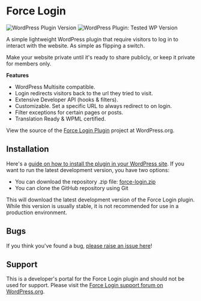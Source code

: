 # Force Login #

![WordPress Plugin Version](https://img.shields.io/wordpress/plugin/v/wp-force-login?label=Force%20Login)
![WordPress Plugin: Tested WP Version](https://img.shields.io/wordpress/plugin/tested/wp-force-login?label=WordPress&logo=wordpress)

A simple lightweight WordPress plugin that require visitors to log in to interact with the website. As simple as flipping a switch.

Make your website private until it's ready to share publicly, or keep it private for members only.

**Features**

* WordPress Multisite compatible.
* Login redirects visitors back to the url they tried to visit.
* Extensive Developer API (hooks & filters).
* Customizable. Set a specific URL to always redirect to on login.
* Filter exceptions for certain pages or posts.
* Translation Ready & WPML certified.

View the source of the [Force Login Plugin](https://wordpress.org/plugins/wp-force-login/) project at WordPress.org.

Installation
------------

Here's a [guide on how to install the plugin in your WordPress site](https://wordpress.org/plugins/wp-force-login/installation/).
If you want to run the latest development version, you have two options:

* You can download the repository .zip file: [force-login.zip](https://github.com/kevinvess/wp-force-login/archive/master.zip)
* You can clone the GitHub repository using Git

This will download the latest development version of the Force Login plugin. While this version is usually stable,
it is not recommended for use in a production environment.

Bugs
----

If you think you've found a bug, [please raise an issue here](https://github.com/kevinvess/wp-force-login/issues?state=open)!

Support
-------
This is a developer's portal for the Force Login plugin and should not be used for support. Please visit the
[Force Login support forum on WordPress.org](https://wordpress.org/support/plugin/wp-force-login).
